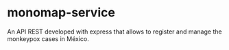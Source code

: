 # monomap-service
An API REST developed with express that allows to register and manage the monkeypox cases in México.
